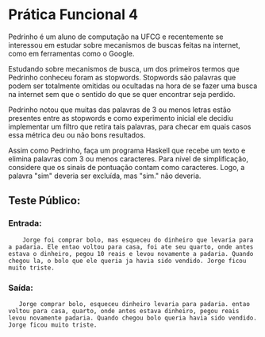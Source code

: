 # Prática Funcional 4

Pedrinho é um aluno de computação na UFCG e recentemente se interessou em estudar sobre mecanismos de buscas feitas na internet, como em ferramentas como o Google.

Estudando sobre mecanismos de busca, um dos primeiros termos que Pedrinho conheceu foram as stopwords. Stopwords são palavras que podem ser totalmente omitidas ou ocultadas na hora de se fazer uma busca na internet sem que o sentido do que se quer encontrar seja perdido.

Pedrinho notou que muitas das palavras de 3 ou menos letras estão presentes entre as stopwords e como experimento inicial ele decidiu implementar um filtro que retira tais palavras, para checar em quais casos essa métrica deu ou não bons resultados.

Assim como Pedrinho, faça um programa Haskell que recebe um texto e elimina palavras com 3 ou menos caracteres. Para nível de simplificação, considere que os sinais de pontuação contam como caracteres. Logo, a palavra "sim" deveria ser excluída, mas "sim." não deveria.


## Teste Público:
### Entrada:

        Jorge foi comprar bolo, mas esqueceu do dinheiro que levaria para a padaria. Ele entao voltou para casa, foi ate seu quarto, onde antes estava o dinheiro, pegou 10 reais e levou novamente a padaria. Quando chegou la, o bolo que ele queria ja havia sido vendido. Jorge ficou muito triste.


### Saída:
       Jorge comprar bolo, esqueceu dinheiro levaria para padaria. entao voltou para casa, quarto, onde antes estava dinheiro, pegou reais levou novamente padaria. Quando chegou bolo queria havia sido vendido. Jorge ficou muito triste.
